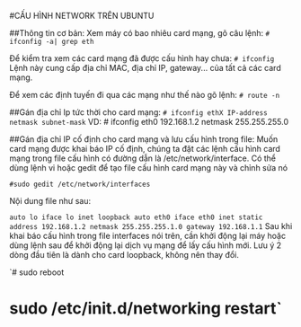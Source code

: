 #CẤU HÌNH NETWORK TRÊN UBUNTU

##Thông tin cơ bản:
Xem máy có bao nhiêu card mạng, gõ câu lệnh:
 `# ifconfig -a| grep eth`
 
Để kiểm tra xem các card mạng đã được cấu hình hay chưa:
 `# ifconfig `
 Lệnh này cung cấp địa chỉ  MAC, địa chỉ IP, gateway... của tất cả các card mạng.

 Để xem các định tuyến đi qua các mạng như thế nào gõ lệnh:
 `# route -n`
 
 ##Gán địa chỉ Ip tức thời cho card mạng:
 `# ifconfig ethX IP-address netmask subnet-mask`
 VD: # ifconfig eth0 192.168.1.2 netmask 255.255.255.0
 
 ##Gán địa chỉ IP cố định cho card mạng và lưu cấu hình trong file:
 Muốn card mạng được khai báo IP cố định, chúng ta đặt các lệnh cấu hình card mạng trong file cấu hình có đường dẫn là /etc/network/interface. Có thể dùng lệnh vi hoặc gedit để tạo file cấu hình card mạng này và chỉnh sửa nó

`#sudo gedit /etc/network/interfaces`

Nội dung file như sau:

`auto lo
iface lo inet loopback
auto eth0
iface eth0 inet static
address 192.168.1.2
netmask 255.255.255.1.0
gateway 192.168.1.1`
Sau khi khai báo cấu hình trong file interfaces nói trên, cần khởi động lại máy hoặc dùng lệnh sau để khởi động lại dịch vụ mạng để lấy cấu hình mới. Lưu ý 2 dòng đầu tiên là dành cho card loopback, không nên thay đổi.

`# sudo reboot
 # sudo /etc/init.d/networking restart`
 
 